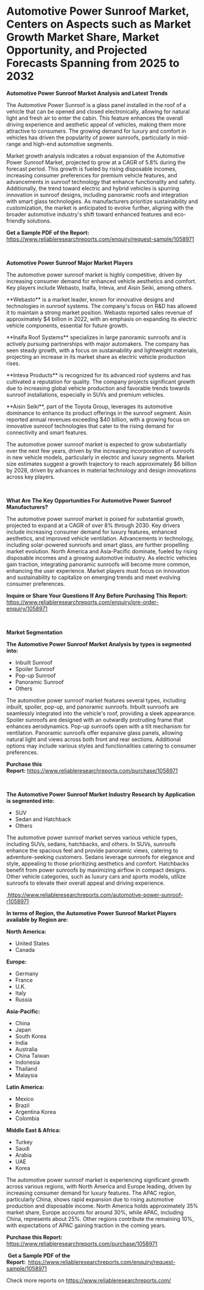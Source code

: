 <p><h1>Automotive Power Sunroof Market, Centers on Aspects such as Market Growth Market Share, Market Opportunity, and Projected Forecasts Spanning from 2025 to 2032</h1></p><p><strong>Automotive Power Sunroof Market Analysis and Latest Trends</strong></p>
<p><p>The Automotive Power Sunroof is a glass panel installed in the roof of a vehicle that can be opened and closed electronically, allowing for natural light and fresh air to enter the cabin. This feature enhances the overall driving experience and aesthetic appeal of vehicles, making them more attractive to consumers. The growing demand for luxury and comfort in vehicles has driven the popularity of power sunroofs, particularly in mid-range and high-end automotive segments.</p><p>Market growth analysis indicates a robust expansion of the Automotive Power Sunroof Market, projected to grow at a CAGR of 5.8% during the forecast period. This growth is fueled by rising disposable incomes, increasing consumer preferences for premium vehicle features, and advancements in sunroof technology that enhance functionality and safety. Additionally, the trend toward electric and hybrid vehicles is spurring innovation in sunroof designs, including panoramic roofs and integration with smart glass technologies. As manufacturers prioritize sustainability and customization, the market is anticipated to evolve further, aligning with the broader automotive industry's shift toward enhanced features and eco-friendly solutions.</p></p>
<p><strong>Get a Sample PDF of the Report:&nbsp;</strong> <a href="https://www.reliableresearchreports.com/enquiry/request-sample/1058971?utm_campaign=2219&utm_medium=2&utm_source=Github&utm_content=ia&utm_term=30032025&utm_id=automotive-power-sunroof">https://www.reliableresearchreports.com/enquiry/request-sample/1058971</a></p>
<p>&nbsp;</p>
<p><strong>Automotive Power Sunroof Major Market Players</strong></p>
<p><p>The automotive power sunroof market is highly competitive, driven by increasing consumer demand for enhanced vehicle aesthetics and comfort. Key players include Webasto, Inalfa, Inteva, and Aisin Seiki, among others.</p><p>**Webasto** is a market leader, known for innovative designs and technologies in sunroof systems. The company's focus on R&D has allowed it to maintain a strong market position. Webasto reported sales revenue of approximately $4 billion in 2022, with an emphasis on expanding its electric vehicle components, essential for future growth.</p><p>**Inalfa Roof Systems** specializes in large panoramic sunroofs and is actively pursuing partnerships with major automakers. The company has seen steady growth, with a focus on sustainability and lightweight materials, projecting an increase in its market share as electric vehicle production rises.</p><p>**Inteva Products** is recognized for its advanced roof systems and has cultivated a reputation for quality. The company projects significant growth due to increasing global vehicle production and favorable trends towards sunroof installations, especially in SUVs and premium vehicles.</p><p>**Aisin Seiki**, part of the Toyota Group, leverages its automotive dominance to enhance its product offerings in the sunroof segment. Aisin reported annual revenues exceeding $40 billion, with a growing focus on innovative sunroof technologies that cater to the rising demand for connectivity and smart features.</p><p>The automotive power sunroof market is expected to grow substantially over the next few years, driven by the increasing incorporation of sunroofs in new vehicle models, particularly in electric and luxury segments. Market size estimates suggest a growth trajectory to reach approximately $6 billion by 2028, driven by advances in material technology and design innovations across key players.</p></p>
<p>&nbsp;</p>
<p><strong>What Are The Key Opportunities For Automotive Power Sunroof Manufacturers?</strong></p>
<p><p>The automotive power sunroof market is poised for substantial growth, projected to expand at a CAGR of over 8% through 2030. Key drivers include increasing consumer demand for luxury features, enhanced aesthetics, and improved vehicle ventilation. Advancements in technology, including solar-powered sunroofs and smart glass, are further propelling market evolution. North America and Asia-Pacific dominate, fueled by rising disposable incomes and a growing automotive industry. As electric vehicles gain traction, integrating panoramic sunroofs will become more common, enhancing the user experience. Market players must focus on innovation and sustainability to capitalize on emerging trends and meet evolving consumer preferences.</p></p>
<p><strong>Inquire or Share Your Questions If Any Before Purchasing This Report:</strong> <a href="https://www.reliableresearchreports.com/enquiry/pre-order-enquiry/1058971?utm_campaign=2219&utm_medium=2&utm_source=Github&utm_content=ia&utm_term=30032025&utm_id=automotive-power-sunroof">https://www.reliableresearchreports.com/enquiry/pre-order-enquiry/1058971</a></p>
<p>&nbsp;</p>
<p><strong>Market Segmentation</strong></p>
<p><strong>The Automotive Power Sunroof Market Analysis by types is segmented into:</strong></p>
<p><ul><li>Inbuilt Sunroof</li><li>Spoiler Sunroof</li><li>Pop-up Sunroof</li><li>Panoramic Sunroof</li><li>Others</li></ul></p>
<p><p>The automotive power sunroof market features several types, including inbuilt, spoiler, pop-up, and panoramic sunroofs. Inbuilt sunroofs are seamlessly integrated into the vehicle's roof, providing a sleek appearance. Spoiler sunroofs are designed with an outwardly protruding frame that enhances aerodynamics. Pop-up sunroofs open with a tilt mechanism for ventilation. Panoramic sunroofs offer expansive glass panels, allowing natural light and views across both front and rear sections. Additional options may include various styles and functionalities catering to consumer preferences.</p></p>
<p><strong>Purchase this Report:&nbsp;</strong><a href="https://www.reliableresearchreports.com/purchase/1058971?utm_campaign=2219&utm_medium=2&utm_source=Github&utm_content=ia&utm_term=30032025&utm_id=automotive-power-sunroof">https://www.reliableresearchreports.com/purchase/1058971</a></p>
<p>&nbsp;</p>
<p><strong>The Automotive Power Sunroof Market Industry Research by Application is segmented into:</strong></p>
<p><ul><li>SUV</li><li>Sedan and Hatchback</li><li>Others</li></ul></p>
<p><p>The automotive power sunroof market serves various vehicle types, including SUVs, sedans, hatchbacks, and others. In SUVs, sunroofs enhance the spacious feel and provide panoramic views, catering to adventure-seeking customers. Sedans leverage sunroofs for elegance and style, appealing to those prioritizing aesthetics and comfort. Hatchbacks benefit from power sunroofs by maximizing airflow in compact designs. Other vehicle categories, such as luxury cars and sports models, utilize sunroofs to elevate their overall appeal and driving experience.</p></p>
<p><a href="https://www.reliableresearchreports.com/automotive-power-sunroof-r1058971?utm_campaign=2219&utm_medium=2&utm_source=Github&utm_content=ia&utm_term=30032025&utm_id=automotive-power-sunroof">&nbsp;https://www.reliableresearchreports.com/automotive-power-sunroof-r1058971</a></p>
<p><strong>In terms of Region, the Automotive Power Sunroof Market Players available by Region are:</strong></p>
<p>
    <p> <strong> North America: </strong>
        <ul>
            <li>United States</li>
            <li>Canada</li>
        </ul>
        </p> 
    <p> <strong> Europe: </strong>
        <ul>
            <li>Germany</li>
            <li>France</li>
            <li>U.K.</li>
            <li>Italy</li>
            <li>Russia</li>
        </ul>
        </p> 
    <p> <strong> Asia-Pacific: </strong>
        <ul>
            <li>China</li>
            <li>Japan</li>
            <li>South Korea</li>
            <li>India</li>
            <li>Australia</li>
            <li>China Taiwan</li>
            <li>Indonesia</li>
            <li>Thailand</li>
            <li>Malaysia</li>
        </ul>
        </p> 
    <p> <strong> Latin America: </strong>
        <ul>
            <li>Mexico</li>
            <li>Brazil</li>
            <li>Argentina Korea</li>
            <li>Colombia</li>
        </ul>
        </p> 
    <p> <strong> Middle East & Africa: </strong>
        <ul>
            <li>Turkey</li>
            <li>Saudi</li>
            <li>Arabia</li>
            <li>UAE</li>
            <li>Korea</li>
        </ul>
    </p>
    </p>
<p><p>The automotive power sunroof market is experiencing significant growth across various regions, with North America and Europe leading, driven by increasing consumer demand for luxury features. The APAC region, particularly China, shows rapid expansion due to rising automotive production and disposable income. North America holds approximately 35% market share, Europe accounts for around 30%, while APAC, including China, represents about 25%. Other regions contribute the remaining 10%, with expectations of APAC gaining traction in the coming years.</p></p>
<p><strong>Purchase this Report: </strong><a href="https://www.reliableresearchreports.com/purchase/1058971?utm_campaign=2219&utm_medium=2&utm_source=Github&utm_content=ia&utm_term=30032025&utm_id=automotive-power-sunroof">https://www.reliableresearchreports.com/purchase/1058971</a></p>
<p>&nbsp;<strong>Get a Sample PDF of the Report:&nbsp;&nbsp;</strong><a href="https://www.reliableresearchreports.com/enquiry/request-sample/1058971?utm_campaign=2219&utm_medium=2&utm_source=Github&utm_content=ia&utm_term=30032025&utm_id=automotive-power-sunroof">https://www.reliableresearchreports.com/enquiry/request-sample/1058971</a></p>
<p><strong></strong></p>
<p>Check more reports on <a href="https://www.reliableresearchreports.com/?utm_campaign=2219&utm_medium=2&utm_source=Github&utm_content=ia&utm_term=30032025&utm_id=automotive-power-sunroof">https://www.reliableresearchreports.com/</a></p>